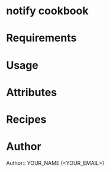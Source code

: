 # notify cookbook

# Requirements

# Usage

# Attributes

# Recipes

# Author

Author:: YOUR_NAME (<YOUR_EMAIL>)
